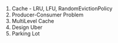 1. Cache - LRU, LFU, RandomEvictionPolicy
2. Producer-Consumer Problem
3. MultiLevel Cache
4. Design Uber
5. Parking Lot




